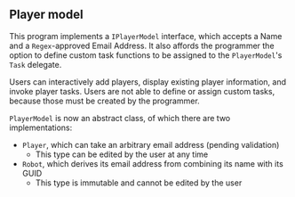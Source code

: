 ## Player model
This program implements a `IPlayerModel` interface, which accepts a Name and a `Regex`-approved Email Address.  It also affords the programmer the option to define custom task functions to be assigned to the `PlayerModel`'s `Task` delegate.

Users can interactively add players, display existing player information, and invoke player tasks.  Users are not able to define or assign custom tasks, because those must be created by the programmer.

`PlayerModel` is now an abstract class, of which there are two implementations:
 - `Player`, which can take an arbitrary email address (pending validation)
   - This type can be edited by the user at any time
 - `Robot`, which derives its email address from combining its name with its GUID
   - This type is immutable and cannot be edited by the user
